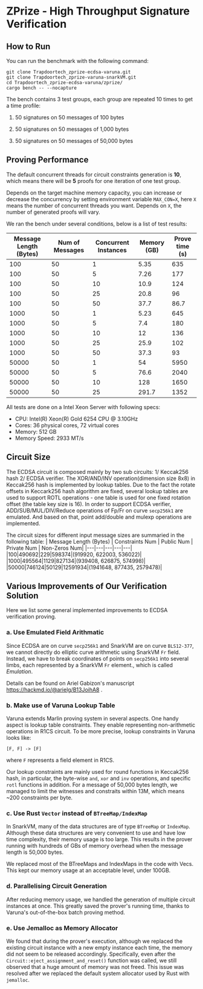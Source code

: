 # ZPrize - High Throughput Signature Verification

## How to Run
You can run the benchmark with the following command:

```
git clone Trapdoortech_zprize-ecdsa-varuna.git
git clone Trapdoortech_zprize-varuna-snarkVM.git
cd Trapdoortech_zprize-ecdsa-varuna/zprize/
cargo bench -- --nocapture
```

The bench contains 3 test groups, each group are repeated 10 times to get a time profile:

1. 50 signatures on 50 messages of 100 bytes

2. 50 signatures on 50 messages of 1,000 bytes

3. 50 signatures on 50 messages of 50,000 bytes




## Proving Performance
The default concurrent threads for circuit constraints generation is __10__, which means there will be __5__ proofs for one iteration of one test group.

Depends on the target machine memory capacity, you can increase or decrease the concurrency by setting environment variable `MAX_CON=X`, here `X` means the number of concurrent threads you want. Depends on `X`, the number of generated proofs will vary.

We ran the bench under several conditions, below is a list of test results:

| Message Length (Bytes) | Num of Messages | Concurrent Instances | Memory (GB) | Prove time (s)|
|---|---|---|---|---|
|100|50|1|5.35|635|
|100|50|5|7.26|177|
|100|50|10|10.9|124|
|100|50|25| 20.8 | 96 |
|100|50|50| 37.7 | 86.7 |
|1000|50|1|5.23|645|
|1000|50|5|7.4|180|
|1000|50|10|12|136|
|1000|50|25| 25.9 | 102 |
|1000|50|50| 37.3 | 93 |
|50000|50|1|54|5950|
|50000|50|5|76.6|2040|
|50000|50|10|128|1650|
|50000|50|25| 291.7 | 1352 |

All tests are done on a Intel Xeon Server with following specs:
- CPU: Intel(R) Xeon(R) Gold 6254 CPU @ 3.10GHz
- Cores: 36 physical cores, 72 virtual cores
- Memory: 512 GB
- Memory Speed: 2933 MT/s



## Circuit Size

The ECDSA circuit is composed mainly by two sub circuits: 1/ Keccak256 hash 2/ ECDSA verifier.
The XOR/AND/INV operation(dimension size 8x8) in Keccak256 hash is implemented by lookup tables. Due to the fact the rotate offsets in Keccark256 hash algorithm are fixed, several lookup tables are used to support ROTL operations - one table is used for one fixed rotation offset (the table key size is 16).
In order to support ECDSA verifier, ADD/SUB/MUL/DIV/Reduce operations of Fp/Fr on curve `secp256k1` are emulated. And based on that, point add/double and mulexp operations are implemented.

The circuit sizes for different input message sizes are summaried in the following table:
 | Message Length (Bytes) | Constraints Num | Public Num | Private Num | Non-Zeros Num|
 |---|---|---|---|---|
 |100|490692|229|598374|(919920, 622003, 536022)|
 |1000|495564|1129|827134|(939408, 626875, 574998)|
 |50000|746124|50129|12591934|(1941648, 877435, 2579478)|



## Various Improvements of Our Verification Solution

Here we list some general implemented improvements to ECDSA verification proving.

### a. Use Emulated Field Arithmatic
Since ECDSA are on curve `secp256k1` and SnarkVM are on curve `BLS12-377`, we cannot directly do elliptic curve arithmetic using SnarkVM  `Fr` field. Instead, we have to break coordinates of points on `secp256k1` into several limbs, each represented by a SnarkVM `Fr` element., which is called _Emulation_.

Details can be found on Ariel Gabizon's manuscript https://hackmd.io/@arielg/B13JoihA8 .

### b. Make use of Varuna Lookup Table
Varuna extends Marlin proving system in several aspects. One handy aspect is lookup table constraints. They enable representing non-arithmetic operations in R1CS circuit. To be more precise, lookup constraints in Varuna looks like:

```
[F, F] -> [F]
```

where `F` represents a field element in R1CS.

Our lookup constraints are mainly used for round functions in Keccak256 hash, in particular, the byte-wise `and`, `xor` and `inv` operations, and specific `rotl` functions in addition. For a message of 50,000 bytes length, we managed to limit the witnesses and constraits within 13M, which means ~200 constraints per byte.

### c. Use Rust `Vector` instead of `BTreeMap/IndexMap`
In SnarkVM, many of the data structures are of type `BTreeMap` or `IndexMap`. Although these data structures are very convenient to use and have low time complexity, their memory usage is too large. This results in the prover running with hundreds of GBs of memory overhead when the message length is 50,000 bytes.

We replaced most of the BTreeMaps and IndexMaps in the code with Vecs. This kept our memory usage at an acceptable level, under 100GB.

### d. Parallelising Circuit Generation
After reducing memory usage, we handled the generation of multiple circuit instances at once. This greatly saved the prover's running time, thanks to Varuna's out-of-the-box batch proving method.

### e. Use Jemalloc as Memory Allocator
We found that during the prover's execution, although we replaced the existing circuit instance with a new empty instance each time, the memory did not seem to be released accordingly. Specifically, even after the `Circuit::eject_assignment_and_reset()` function was called, we still observed that a huge amount of memory was not freed. This issue was resolved after we replaced the default system allocator used by Rust with `jemalloc`.
